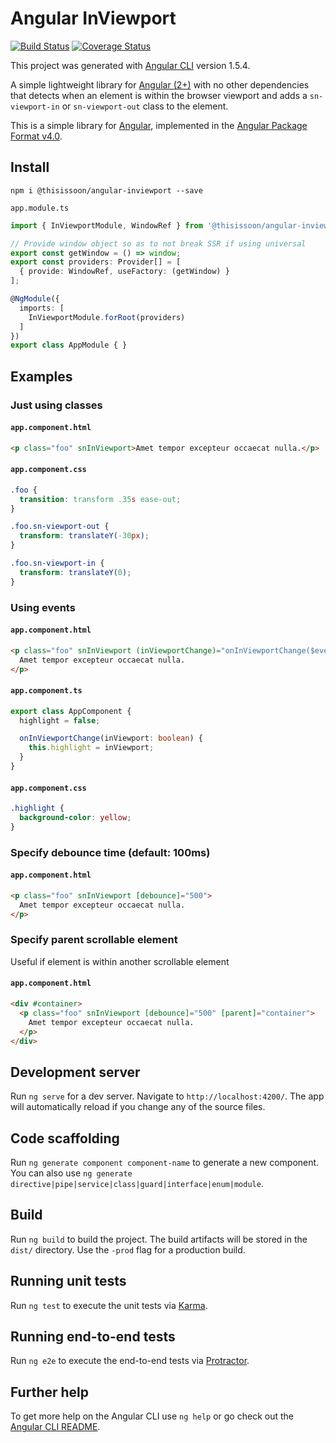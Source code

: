 # Angular InViewport
[![Build Status][travis-badge]][travis-badge-url]
[![Coverage Status][coveralls-badge]][coveralls-badge-url]

This project was generated with [Angular CLI](https://github.com/angular/angular-cli) version 1.5.4.

A simple lightweight library for [Angular (2+)][angular] with no other dependencies that detects when an element is within the browser viewport and adds a `sn-viewport-in` or `sn-viewport-out` class to the element.

This is a simple library for [Angular][angular], implemented in the [Angular Package Format v4.0](https://docs.google.com/document/d/1CZC2rcpxffTDfRDs6p1cfbmKNLA6x5O-NtkJglDaBVs/edit#heading=h.k0mh3o8u5hx).


## Install

`npm i @thisissoon/angular-inviewport --save`

`app.module.ts`
```ts
import { InViewportModule, WindowRef } from '@thisissoon/angular-inviewport';

// Provide window object so as to not break SSR if using universal
export const getWindow = () => window;
export const providers: Provider[] = [
  { provide: WindowRef, useFactory: (getWindow) }
];

@NgModule({
  imports: [
    InViewportModule.forRoot(providers)
  ]
})
export class AppModule { }
```


## Examples

### Just using classes

#### `app.component.html`

```html
<p class="foo" snInViewport>Amet tempor excepteur occaecat nulla.</p>
```

#### `app.component.css`

```css
.foo {
  transition: transform .35s ease-out;
}

.foo.sn-viewport-out {
  transform: translateY(-30px);
}

.foo.sn-viewport-in {
  transform: translateY(0);
}
```

### Using events

#### `app.component.html`

```html
<p class="foo" snInViewport (inViewportChange)="onInViewportChange($event)">
  Amet tempor excepteur occaecat nulla.
</p>
```

#### `app.component.ts`

```ts
export class AppComponent {
  highlight = false;

  onInViewportChange(inViewport: boolean) {
    this.highlight = inViewport;
  }
}
```

#### `app.component.css`

```css
.highlight {
  background-color: yellow;
}
```

### Specify debounce time (default: 100ms)

#### `app.component.html`

```html
<p class="foo" snInViewport [debounce]="500">
  Amet tempor excepteur occaecat nulla.
</p>
```

### Specify parent scrollable element

Useful if element is within another scrollable element

#### `app.component.html`

```html
<div #container>
  <p class="foo" snInViewport [debounce]="500" [parent]="container">
    Amet tempor excepteur occaecat nulla.
  </p>
</div>
```

## Development server

Run `ng serve` for a dev server. Navigate to `http://localhost:4200/`. The app will automatically reload if you change any of the source files.

## Code scaffolding

Run `ng generate component component-name` to generate a new component. You can also use `ng generate directive|pipe|service|class|guard|interface|enum|module`.

## Build

Run `ng build` to build the project. The build artifacts will be stored in the `dist/` directory. Use the `-prod` flag for a production build.

## Running unit tests

Run `ng test` to execute the unit tests via [Karma](https://karma-runner.github.io).

## Running end-to-end tests

Run `ng e2e` to execute the end-to-end tests via [Protractor](http://www.protractortest.org/).

## Further help

To get more help on the Angular CLI use `ng help` or go check out the [Angular CLI README](https://github.com/angular/angular-cli/blob/master/README.md).


[travis-badge]: https://travis-ci.org/thisissoon/angular-inviewport.svg?branch=master
[travis-badge-url]: https://travis-ci.org/thisissoon/angular-inviewport
[coveralls-badge]: https://coveralls.io/repos/github/thisissoon/angular-inviewport/badge.svg?branch=master
[coveralls-badge-url]: https://coveralls.io/github/thisissoon/angular-inviewport?branch=master
[angular]: https://angular.io/
